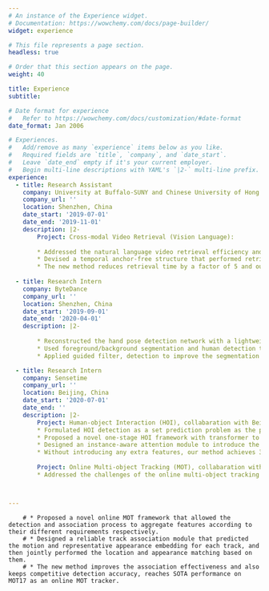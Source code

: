 ```yaml
---
# An instance of the Experience widget.
# Documentation: https://wowchemy.com/docs/page-builder/
widget: experience

# This file represents a page section.
headless: true

# Order that this section appears on the page.
weight: 40

title: Experience
subtitle:

# Date format for experience
#   Refer to https://wowchemy.com/docs/customization/#date-format
date_format: Jan 2006

# Experiences.
#   Add/remove as many `experience` items below as you like.
#   Required fields are `title`, `company`, and `date_start`.
#   Leave `date_end` empty if it's your current employer.
#   Begin multi-line descriptions with YAML's `|2-` multi-line prefix.
experience:
  - title: Research Assistant
    company: University at Buffalo-SUNY and Chinese University of Hong Kong, Shenzhen
    company_url: ''
    location: Shenzhen, China
    date_start: '2019-07-01'
    date_end: '2019-11-01'
    description: |2-
        Project: Cross-modal Video Retrieval (Vision Language):
        
        * Addressed the natural language video retrieval efficiency and effectiveness problem as the primary researcher.
        * Devised a temporal anchor-free structure that performed retrieval directly on each temporal location within the target region. Built a top-down pyramid structure to make use of diverse temporal receptive fields, and a dilated convolutional module to integrate vision-language features more comprehensively.
        * The new method reduces retrieval time by a factor of 5 and outperforms previous work by 10% on retrieval accuracy.
        
  - title: Research Intern
    company: ByteDance
    company_url: ''
    location: Shenzhen, China
    date_start: '2019-09-01'
    date_end: '2020-04-01'
    description: |2-     
        
        * Reconstructed the hand pose detection network with a lightweight backbone. Finetuned and validated the new model based on millions of real-life user data, ensuring the high run speed while maintaining the comparatively robust detection precision.
        * Used foreground/background segmentation and human detection to discover all the human bodies in the video.
        * Applied guided filter, detection to improve the segmentation performance, especially under distant multi-person scenarios. 

  - title: Research Intern
    company: Sensetime
    company_url: ''
    location: Beijing, China
    date_start: '2020-07-01'
    date_end: ''
    description: |2-     
        Project: Human-object Interaction (HOI), collabaration with Beihang University:
        * Formulated HOI detection as a set prediction problem as the primary researcher. The new formulation breaks the instance-centric and location limitations of the existing methods.
        * Proposed a novel one-stage HOI framework with transformer to adaptively aggregate the most suitable features.
        * Designed an instance-aware attention module to introduce the instance information into the interaction branch.
        * Without introducing any extra features, our method achieves 31% relative improvement over the second-best one-stage method on the HICO-DET dataset especially.  
        
        Project: Online Multi-object Tracking (MOT), collabaration with University of Washington:
        * Addressed the challenges of the online multi-object tracking problem as the primary researcher.



---
```

        # * Proposed a novel online MOT framework that allowed the detection and association process to aggregate features according to their different requirements respectively.
        # * Designed a reliable track association module that predicted the motion and representative appearance embedding for each track, and then jointly performed the location and appearance matching based on them.
        # * The new method improves the association effectiveness and also keeps competitive detection accuracy, reaches SOTA performance on MOT17 as an online MOT tracker.